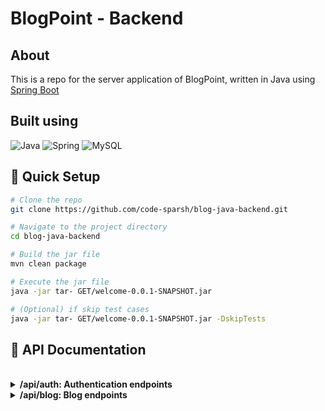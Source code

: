 # BlogPoint - Backend

## About

This is a repo for the server application of BlogPoint, written in Java using [Spring Boot](https://spring.io/projects/spring-boot/)

## Built using 
![Java](https://img.shields.io/badge/java-%23ED8B00.svg?style=for-the-badge&logo=openjdk&logoColor=white)  ![Spring](https://img.shields.io/badge/spring-%236DB33F.svg?style=for-the-badge&logo=spring&logoColor=white) ![MySQL](https://img.shields.io/badge/MySQL-00000F?style=for-the-badge&logo=mysql&logoColor=white)

## 🛫 Quick Setup

```sh
# Clone the repo
git clone https://github.com/code-sparsh/blog-java-backend.git

# Navigate to the project directory
cd blog-java-backend

# Build the jar file
mvn clean package

# Execute the jar file
java -jar tar- GET/welcome-0.0.1-SNAPSHOT.jar

# (Optional) if skip test cases
java -jar tar- GET/welcome-0.0.1-SNAPSHOT.jar -DskipTests

```
## 📕 API Documentation

<br> 
<details>
<summary><b>/api/auth:   
Authentication endpoints</b></summary>

<br>

**- POST /login**

Request: 
 ```json
{

    "email": "sparshsethi@example.com",
    "password": "1234@Abcd"
}
```
Response: 
  ```json
{
    "token": "eyJhbGciOiJIUzI1NiJ9.eyJzdWIiOiJzcGFyc2hzZXRoaUBleGFtcGxlLmNvbSIsImlhdCI6MTcwNDY0Nzk0MiwiZXhwIjoxNzA0NzM0MzQyfQ.LuOkmhsOeYO4N754-v_Y1FEtXj5EwjGTjtG6SVeyGpg"
}
```
<br>

**- POST /register**

Request: 
 ```json
{
    "email": "sparshsethi@example.com",
    "password": "1234@Abcd",
    "name": "Sparsh Sethi"
}
```
Response: 
  ```json
{
    "token": "eyJhbGciOiJIUzI1NiJ9.eyJzdWIiOiJzcGFyc2hzZXRoaUBleGFtcGxlLmNvbSIsImlhdCI6MTcwNDY0ODkwMCwiZXhwIjoxNzA0NzM1MzAwfQ.DAsBnh46abOB_dh3-_iqGaDo2G6a8aYa4ap_yvSSghs"
}
```

</details>



<details>
<summary><b>/api/blog:   
Blog endpoints</b></summary>

<br>

**- GET / (get all Blogs)**

Request Header:
 ```json
{
      "Authorization: Bearer eyJhbGciOiJIUzI1NiJ9.eyJzdWIiOiJzcGFyc2hzZXRoaUBleGFtcGxlLmNvbSIsImlhdCI6MTcwNDY0Nzk0MiwiZXhwIjoxNzA0NzM0MzQyfQ.LuOkmhsOeYO4N754-v_Y1FEtXj5EwjGTjtG6SVeyGpg"
}
```
Response: 
  ```json
[
    {
        "id": "93f9d8a1-c612-44b5-8bee-9085cc076fee",
        "title": "Spring Boot Tutorial",
        "data": "Hi this is me, I am going to teach your Spring Boot today",
        "author": "Sparsh Sethi"
    },

    {
        "id": "fdc71a88-cd10-4fd5-8390-2c8d4f50001c",
        "title": "A test Blog",
        "data": "Welcome to the blog /n I am testing something here",
        "author": "Sparsh Sethi"
    }
]
```
<br>

**- GET /{id} (get Blog by ID)**

Request Header:
 ```json
{
      "Authorization: Bearer eyJhbGciOiJIUzI1NiJ9.eyJzdWIiOiJzcGFyc2hzZXRoaUBleGFtcGxlLmNvbSIsImlhdCI6MTcwNDY0Nzk0MiwiZXhwIjoxNzA0NzM0MzQyfQ.LuOkmhsOeYO4N754-v_Y1FEtXj5EwjGTjtG6SVeyGpg"
}
```
Response: 
  ```json
{
    "id": "5f4c543e-817d-407d-af41-3567a36dc54d",
    "title": "A test Blog",
    "data": "Welcome to the blog /n I am testing something here",
    "author": "Sparsh Sethi"
}
```

<br> 

**- POST /create (Create a blog)**

Request Header:
 ```json
{
      "Authorization: Bearer eyJhbGciOiJIUzI1NiJ9.eyJzdWIiOiJzcGFyc2hzZXRoaUBleGFtcGxlLmNvbSIsImlhdCI6MTcwNDY0Nzk0MiwiZXhwIjoxNzA0NzM0MzQyfQ.LuOkmhsOeYO4N754-v_Y1FEtXj5EwjGTjtG6SVeyGpg"
}
```

Request Body:
 ```json
{
    "title": "A test Blog",
    "data": "Welcome to the blog /n I am testing something here",
    "author": "Sparsh Sethi"
}
```
Response: 
  ```json
{
    "id": "299f230e-ee60-4d02-b440-9b83e993289d",
    "title": "A test Blog",
    "data": "Welcome to the blog /n I amhttps://icons8.com/icon/f34HG4w9RjQk/mysql testing something here",
    "author": "Sparsh Sethi"
}
```


</details>


